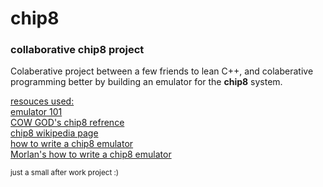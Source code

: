 # chip8
<h3>collaborative chip8 project</h3>

<!-- into -->
Colaberative project between a few friends to lean C++, and colaberative programming better by building an emulator for the <b>chip8</b> system.

<!--statment of project goals-->
<!--put whatever-->
<div>
  
</div>

<!-- links to usefull stuff -->
<u>resouces used:</u></br>
<a href="http://emulator101.com/">emulator 101</a></br>
<a href="http://devernay.free.fr/hacks/chip8/C8TECH10.HTM">COW GOD's chip8 refrence</a></br>
<a href="https://en.wikipedia.org/wiki/CHIP-8#Virtual_machine_description">chip8 wikipedia page</a><br>
<a href="https://multigesture.net/articles/how-to-write-an-emulator-chip-8-interpreter/">how to write a chip8 emulator</a></br>
<a href="https://austinmorlan.com/posts/chip8_emulator/">Morlan's how to write a chip8 emulator</a></br>

<small>just a small after work project :)</small>
